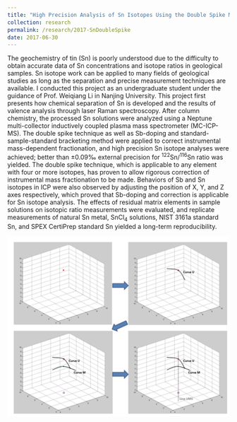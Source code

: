 ```yaml
---
title: "High Precision Analysis of Sn Isotopes Using the Double Spike Method"
collection: research
permalink: /research/2017-SnDoubleSpike
date: 2017-06-30
---
```


The geochemistry of tin (Sn) is poorly understood due to the difficulty to obtain accurate data of Sn concentrations and isotope ratios in geological samples. Sn isotope work can be applied to many fields of geological studies as long as the separation and precise measurement techniques are available. I conducted this project as an undergraduate student under the guidance of Prof. Weiqiang Li in Nanjing University. This project first presents how chemical separation of Sn is developed and the results of valence analysis through laser Raman spectroscopy. After column chemistry, the processed Sn solutions were analyzed using a Neptune multi-collector inductively coupled plasma mass spectrometer (MC-ICP-MS). The double spike technique as well as Sb-doping and standard-sample-standard bracketing method were applied to correct instrumental mass-dependent fractionation, and high precision Sn isotope analyses were achieved; better than ±0.09‰ external precision for <sup>122</sup>Sn/<sup>116</sup>Sn ratio was yielded. The double spike technique, which is applicable to any element with four or more isotopes, has proven to allow rigorous correction of instrumental mass fractionation to be made. Behaviors of Sb and Sn isotopes in ICP were also observed by adjusting the position of X, Y, and Z axes respectively, which proved that Sb-doping and correction is applicable for Sn isotope analysis. The effects of residual matrix elements in sample solutions on isotopic ratio measurements were evaluated, and replicate measurements of natural Sn metal, SnCl<sub>4</sub> solutions, NIST 3161a standard Sn, and SPEX CertiPrep standard Sn yielded a long-term reproducibility. 


![3D illustration of the double spike method](/files/Double_Spike_3D.jpg)
